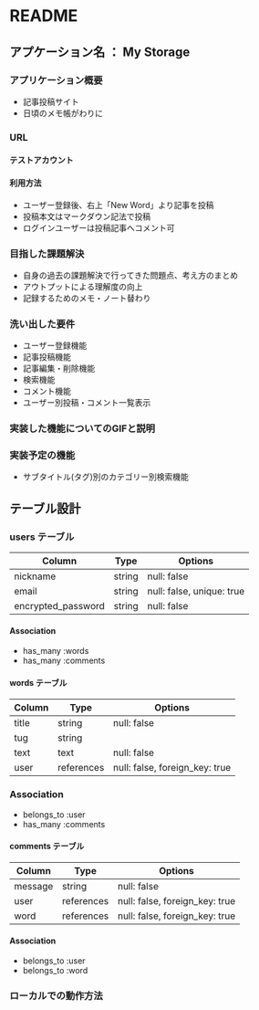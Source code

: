 # README

## アプケーション名 ： My Storage

### アプリケーション概要
- 記事投稿サイト
- 日頃のメモ帳がわりに

### URL

#### テストアカウント


#### 利用方法

- ユーザー登録後、右上「New Word」より記事を投稿
- 投稿本文はマークダウン記法で投稿
- ログインユーザーは投稿記事へコメント可

### 目指した課題解決
- 自身の過去の課題解決で行ってきた問題点、考え方のまとめ
- アウトプットによる理解度の向上
- 記録するためのメモ・ノート替わり

### 洗い出した要件

- ユーザー登録機能
- 記事投稿機能
- 記事編集・削除機能
- 検索機能
- コメント機能
- ユーザー別投稿・コメント一覧表示

### 実装した機能についてのGIFと説明

### 実装予定の機能
- サブタイトル(タグ)別のカテゴリー別検索機能

## テーブル設計

### users テーブル

| Column               | Type    | Options                   |
| -------------------- | ------- | ------------------------- |
| nickname             | string  | null: false               |
| email                | string  | null: false, unique: true | 
| encrypted_password   | string  | null: false               |

#### Association

- has_many :words
- has_many :comments



#### words テーブル

| Column   | Type       | Options                        |
| -------- | ---------- | ------------------------------ |
| title    | string     | null: false                    |
| tug      | string     |                                |
| text     | text       | null: false                    |
| user     | references | null: false, foreign_key: true |


### Association

- belongs_to :user
- has_many   :comments



#### comments テーブル

| Column    | Type       | Options                           |
| --------- | ---------- | --------------------------------- |
| message   | string     | null: false                       |
| user      | references | null: false, foreign_key: true    |
| word      | references | null: false, foreign_key: true    |

#### Association

- belongs_to :user
- belongs_to :word


### ローカルでの動作方法